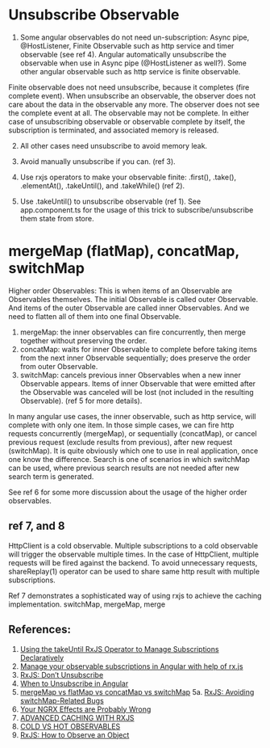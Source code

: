 
# Unsubscribe Observable
1. Some angular observables do not need un-subscription: Async pipe, @HostListener, Finite Observable such as http service and timer observable (see ref 4). Angular automatically unsubscribe the observable when use in Async pipe (@HostListener as well?). Some other angular observable such as http service is finite observable. 

Finite observable does not need unsubscribe, because it completes (fire complete event). When unsubscribe an observable, the observer does not care about the data in the observable any more. The observer does not see the complete event at all. The observable may not be complete. In either case of unsubscribing observable or observable complete by itself, the subscription is terminated, and associated memory is released.

2. All other cases need unsubscribe to avoid memory leak.

3. Avoid manually unsubscribe if you can. (ref 3).

4. Use rxjs operators to make your observable finite: .first(), .take(), .elementAt(), .takeUntil(), and .takeWhile() (ref 2).

5. Use .takeUntil() to unsubscribe observable (ref 1).
See app.component.ts for the usage of this trick to subscribe/unsubscribe them state from store.

# mergeMap (flatMap), concatMap, switchMap
Higher order Observables: This is when items of an Observable are Observables themselves. The initial Observable is called outer Observable. And items of the outer Observable are called inner Observables. And we need to flatten all of them into one final Observable.

1. mergeMap: the inner observables can fire concurrently, then merge together without preserving the order.
2. concatMap: waits for inner Observable to complete before taking items from the next inner Observable sequentially; does preserve the order from outer Observable.
3. switchMap: cancels previous inner Observables when a new inner Observable appears. Items of inner Observable that were emitted after the Observable was canceled will be lost (not included in the resulting Observable).
(ref 5 for more details).

In many angular use cases, the inner observable, such as http service, will complete with only one item. In those simple cases, we can fire http requests concurrently (mergeMap), or sequentially (concatMap), or cancel previous request (exclude results from previous), after new request (switchMap). It is quite obviously which one to use in real application, once one know the difference. Search is one of scenarios in which switchMap can be used, where previous search results are not needed after new search term is generated.

See ref 6 for some more discussion about the usage of the higher order observables.

## ref 7, and 8
HttpClient is a cold observable. Multiple subscriptions to a cold observable will trigger the observable multiple times. In the case of HttpClient, multiple requests will be fired against the backend. To avoid unnecessary requests, shareReplay(1) operator can be used to share same http result with multiple subscriptions.

Ref 7 demonstrates a sophisticated way of using rxjs to achieve the caching implementation. switchMap, mergeMap, merge

## References:
1. [Using the takeUntil RxJS Operator to Manage Subscriptions Declaratively](https://alligator.io/angular/takeuntil-rxjs-unsubscribe/)
2. [Manage your observable subscriptions in Angular with help of rx.js](https://hackernoon.com/manage-your-observable-subscriptions-in-angular-with-help-of-rx-js-f574b590a5cb)  
3. [RxJS: Don’t Unsubscribe](https://medium.com/@benlesh/rxjs-dont-unsubscribe-6753ed4fda87) 
4. [When to Unsubscribe in Angular](https://netbasal.com/when-to-unsubscribe-in-angular-d61c6b21bad3)  
5. [mergeMap vs flatMap vs concatMap vs switchMap](https://tolikcode.github.io/post/rxjsMap/)
5a. [RxJS: Avoiding switchMap-Related Bugs](https://blog.angularindepth.com/switchmap-bugs-b6de69155524)
6. [Your NGRX Effects are Probably Wrong](https://medium.com/@amcdnl/your-ngrx-effects-are-probably-wrong-574460868005)
7. [ADVANCED CACHING WITH RXJS](https://blog.thoughtram.io/angular/2018/03/05/advanced-caching-with-rxjs.html)
8. [COLD VS HOT OBSERVABLES](https://blog.thoughtram.io/angular/2016/06/16/cold-vs-hot-observables.html)
9. [RxJS: How to Observe an Object](https://blog.angularindepth.com/rxjs-how-to-observe-an-object-20c47cf51571)
